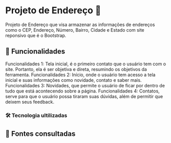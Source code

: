 # Projeto de Endereço 📮
 
Projeto de Endereço que  visa armazenar as informações de endereços como o CEP, Endereço, Número, Bairro, Cidade e Estado 
com site reponsivo que é o Bootstrap.

## 🔧 Funcionalidades
 Funcionalidades 1: Tela inicial, é o primeiro contato que o usuário tem com o site. Portanto, ela é ser objetiva e direta, resumindo os objetivos da ferramenta.
 Funcionalidades 2: Início, onde o usuário tem acesso a tela inicial e suas informações como novidade, contato e saber mais.
 Funcionalidades 3: Novidades, que permite o usuário de ficar por dentro de tudo que está acontecendo sobre a página.
 Funcionalidades 4: Contatos, serve para que o usuário possa tiraram suas dúvidas, além de permitir que deixem seus feedback.

### 🛠️ Tecnologia ultilizadas

## 📄 Fontes consultadas



